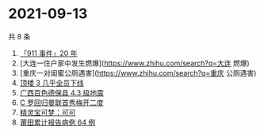 # 2021-09-13

共 8 条

<!-- BEGIN -->
<!-- 最后更新时间 Mon Sep 13 2021 04:06:11 GMT+0800 (China Standard Time) -->

1. [「911 事件」20 年](https://www.zhihu.com/search?q=911)
1. [大连一住户家中发生燃爆](https://www.zhihu.com/search?q=大连 燃爆)
1. [重庆一对闺蜜公厕遇害](https://www.zhihu.com/search?q=重庆 公厕遇害)
1. [顶楼 3 几乎全员下线](https://www.zhihu.com/search?q=顶楼3)
1. [广西百色德保县 4.3 级地震](https://www.zhihu.com/search?q=广西地震)
1. [C 罗回归曼联首秀梅开二度](https://www.zhihu.com/search?q=C罗)
1. [精灵宝可梦：可可](https://www.zhihu.com/search?q=精灵宝可梦可可)
1. [莆田累计报告病例 64 例](https://www.zhihu.com/search?q=莆田疫情)

<!-- END -->

